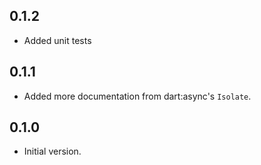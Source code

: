 ## 0.1.2
* Added unit tests

## 0.1.1
* Added more documentation from dart:async's `Isolate`.

## 0.1.0
* Initial version.
